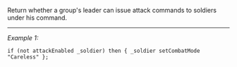 Return whether a group's leader can issue attack commands to soldiers under his command.


---
*Example 1:*
```sqf
if (not attackEnabled _soldier) then { _soldier setCombatMode "Careless" };
```